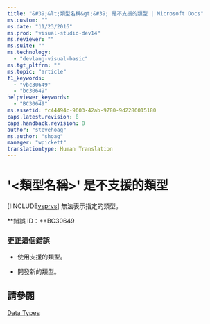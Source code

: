 ```yaml
---
title: "&#39;&lt;類型名稱&gt;&#39; 是不支援的類型 | Microsoft Docs"
ms.custom: ""
ms.date: "11/23/2016"
ms.prod: "visual-studio-dev14"
ms.reviewer: ""
ms.suite: ""
ms.technology: 
  - "devlang-visual-basic"
ms.tgt_pltfrm: ""
ms.topic: "article"
f1_keywords: 
  - "vbc30649"
  - "bc30649"
helpviewer_keywords: 
  - "BC30649"
ms.assetid: fc44494c-9603-42ab-9780-9d2286015180
caps.latest.revision: 8
caps.handback.revision: 8
author: "stevehoag"
ms.author: "shoag"
manager: "wpickett"
translationtype: Human Translation
---
```

# &#39;&lt;類型名稱&gt;&#39; 是不支援的類型
[!INCLUDE[vsprvs](../../csharp/includes/vsprvs_md.md)] 無法表示指定的類型。  
  
 **錯誤 ID：**BC30649  
  
### 更正這個錯誤  
  
-   使用支援的類型。  
  
-   開發新的類型。  
  
## 請參閱  
 [Data Types](../../visual-basic/language-reference/data-types/data-type-summary.md)